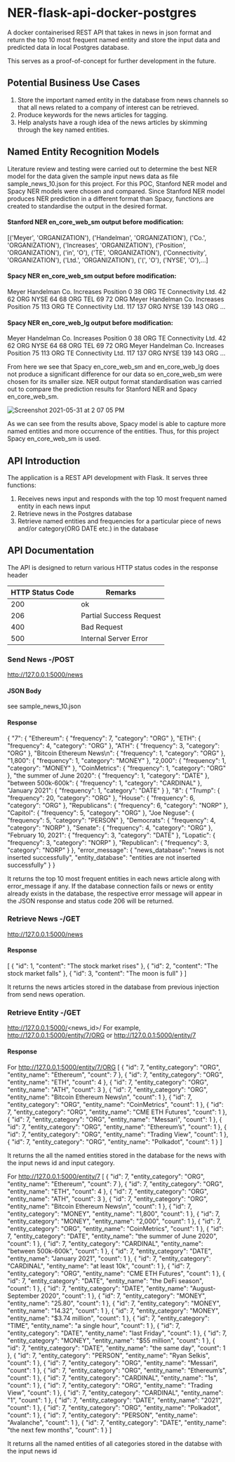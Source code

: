 # NER-flask-api-docker-postgres
A docker containerised REST API that takes in news in json format and return the top 10 most frequent named entity and store the input data and predicted data in local Postgres database. 

This serves as a proof-of-concept for further development in the future.

## Potential Business Use Cases 
1. Store the important named entity in the database from news channels so that all news related to a company of interest can be retrieved. 
2. Produce keywords for the news articles for tagging.  
3. Help analysts have a rough idea of the news articles by skimming through the key named entities.

## Named Entity Recognition Models
Literature review and testing were carried out to determine the best NER model for the data given the sample input news data as file sample_news_10.json for this project. For this POC, Stanford NER model and Spacy NER models were chosen and compared. Since Stanford NER model produces NER prediction in a different format than Spacy, functions are created to standardise the output in the desired format. 

#### Stanford NER en_core_web_sm output before modification: 
[('Meyer', 'ORGANIZATION'), ('Handelman', 'ORGANIZATION'), ('Co.', 'ORGANIZATION'), ('Increases', 'ORGANIZATION'), ('Position', 'ORGANIZATION'), ('in', 'O'), ('TE', 'ORGANIZATION'), ('Connectivity', 'ORGANIZATION'), ('Ltd.', 'ORGANIZATION'), ('(', 'O'), ('NYSE', 'O'),...]



#### Spacy NER en_core_web_sm output before modification: 
Meyer Handelman Co. Increases Position 0 38 ORG
TE Connectivity Ltd. 42 62 ORG
NYSE 64 68 ORG
TEL 69 72 ORG
Meyer Handelman Co. Increases Position 75 113 ORG
TE Connectivity Ltd. 117 137 ORG
NYSE 139 143 ORG
...

#### Spacy NER en_core_web_lg output before modification: 
Meyer Handelman Co. Increases Position 0 38 ORG
TE Connectivity Ltd. 42 62 ORG
NYSE 64 68 ORG
TEL 69 72 ORG
Meyer Handelman Co. Increases Position 75 113 ORG
TE Connectivity Ltd. 117 137 ORG
NYSE 139 143 ORG
...

From here we see that Spacy en_core_web_sm and en_core_web_lg does not produce a significant difference for our data so en_core_web_sm were chosen for its smaller size. 
NER output format standardisation was carried out to compare the prediction results for Stanford NER and Spacy en_core_web_sm.

![Screenshot 2021-05-31 at 2 07 05 PM](https://user-images.githubusercontent.com/35590255/120147622-82d68580-c219-11eb-9d8d-6734323edb4e.jpg)

As we can see from the results above, Spacy model is able to capture more named entities and more occurrence of the entities. Thus, for this project Spacy en_core_web_sm is used. 

## API Introduction
The application is a REST API development with Flask. It serves three functions: 
1. Receives news input and responds with the top 10 most frequent named entity in each news input 
2. Retrieve news in the Postgres database
3. Retrieve named entities and frequencies for a particular piece of news and/or category(ORG DATE etc.) in the database

## API Documentation 
The API is designed to return various HTTP status codes in the response header

| HTTP Status Code | Remarks                 |
|------------------|-------------------------|
| 200              | ok                      |
| 206              | Partial Success Request |
| 400              | Bad Request             |
| 500              | Internal Server Error   |

### Send News -/POST
http://127.0.0.1:5000/news

#### JSON Body 
see sample_news_10.json

#### Response
{
    "7": {
        "Ethereum": {
            "frequency": 7,
            "category": "ORG"
        },
        "ETH": {
            "frequency": 4,
            "category": "ORG"
        },
        "ATH": {
            "frequency": 3,
            "category": "ORG"
        },
        "Bitcoin Ethereum News\n": {
            "frequency": 1,
            "category": "ORG"
        },
        "1,800": {
            "frequency": 1,
            "category": "MONEY"
        },
        "2,000": {
            "frequency": 1,
            "category": "MONEY"
        },
        "CoinMetrics": {
            "frequency": 1,
            "category": "ORG"
        },
        "the summer of June 2020": {
            "frequency": 1,
            "category": "DATE"
        },
        "between 500k-600k": {
            "frequency": 1,
            "category": "CARDINAL"
        },
        "January 2021": {
            "frequency": 1,
            "category": "DATE"
        }
    },
    "8": {
        "Trump": {
            "frequency": 20,
            "category": "ORG"
        },
        "House": {
            "frequency": 6,
            "category": "ORG"
        },
        "Republicans": {
            "frequency": 6,
            "category": "NORP"
        },
        "Capitol": {
            "frequency": 5,
            "category": "ORG"
        },
        "Joe Neguse": {
            "frequency": 5,
            "category": "PERSON"
        },
        "Democrats": {
            "frequency": 4,
            "category": "NORP"
        },
        "Senate": {
            "frequency": 4,
            "category": "ORG"
        },
        "February 10, 2021": {
            "frequency": 3,
            "category": "DATE"
        },
        "Lopatic": {
            "frequency": 3,
            "category": "NORP"
        },
        "Republican": {
            "frequency": 3,
            "category": "NORP"
        }
    },
    "error_message": {
        "news_database": "news is not inserted successfully",
        "entity_database": "entities are not inserted successfully"
    }
}

It returns the top 10 most frequent entities in each news article along with error_message if any. If the database connection fails or news or entity already exists in the database, the respective error message will appear in the JSON response and status code 206 will be returned. 

### Retrieve News -/GET
http://127.0.0.1:5000/news

#### Response 
[
    {
        "id": 1,
        "content": "The stock market rises"
    },
    {
        "id": 2,
        "content": "The stock market falls"
    },
    {
        "id": 3,
        "content": "The moon is full"
    }
]

It returns the news articles stored in the database from previous injection from send news operation. 

### Retrieve Entity -/GET
http://127.0.0.1:5000/<news_id>/<Category-optional>
For example, http://127.0.0.1:5000/entity/7/ORG or http://127.0.0.1:5000/entity/7

#### Response 
For http://127.0.0.1:5000/entity/7/ORG
[
    {
        "id": 7,
        "entity_category": "ORG",
        "entity_name": "Ethereum",
        "count": 7
    },
    {
        "id": 7,
        "entity_category": "ORG",
        "entity_name": "ETH",
        "count": 4
    },
    {
        "id": 7,
        "entity_category": "ORG",
        "entity_name": "ATH",
        "count": 3
    },
    {
        "id": 7,
        "entity_category": "ORG",
        "entity_name": "Bitcoin Ethereum News\n",
        "count": 1
    },
    {
        "id": 7,
        "entity_category": "ORG",
        "entity_name": "CoinMetrics",
        "count": 1
    },
    {
        "id": 7,
        "entity_category": "ORG",
        "entity_name": "CME ETH Futures",
        "count": 1
    },
    {
        "id": 7,
        "entity_category": "ORG",
        "entity_name": "Messari",
        "count": 1
    },
    {
        "id": 7,
        "entity_category": "ORG",
        "entity_name": "Ethereum’s",
        "count": 1
    },
    {
        "id": 7,
        "entity_category": "ORG",
        "entity_name": "Trading View",
        "count": 1
    },
    {
        "id": 7,
        "entity_category": "ORG",
        "entity_name": "Polkadot",
        "count": 1
    }
]

It returns the all the named entities stored in the database for the news with the input news id and input category.
    
For http://127.0.0.1:5000/entity/7
[
    {
        "id": 7,
        "entity_category": "ORG",
        "entity_name": "Ethereum",
        "count": 7
    },
    {
        "id": 7,
        "entity_category": "ORG",
        "entity_name": "ETH",
        "count": 4
    },
    {
        "id": 7,
        "entity_category": "ORG",
        "entity_name": "ATH",
        "count": 3
    },
    {
        "id": 7,
        "entity_category": "ORG",
        "entity_name": "Bitcoin Ethereum News\n",
        "count": 1
    },
    {
        "id": 7,
        "entity_category": "MONEY",
        "entity_name": "1,800",
        "count": 1
    },
    {
        "id": 7,
        "entity_category": "MONEY",
        "entity_name": "2,000",
        "count": 1
    },
    {
        "id": 7,
        "entity_category": "ORG",
        "entity_name": "CoinMetrics",
        "count": 1
    },
    {
        "id": 7,
        "entity_category": "DATE",
        "entity_name": "the summer of June 2020",
        "count": 1
    },
    {
        "id": 7,
        "entity_category": "CARDINAL",
        "entity_name": "between 500k-600k",
        "count": 1
    },
    {
        "id": 7,
        "entity_category": "DATE",
        "entity_name": "January 2021",
        "count": 1
    },
    {
        "id": 7,
        "entity_category": "CARDINAL",
        "entity_name": "at least 10k",
        "count": 1
    },
    {
        "id": 7,
        "entity_category": "ORG",
        "entity_name": "CME ETH Futures",
        "count": 1
    },
    {
        "id": 7,
        "entity_category": "DATE",
        "entity_name": "the DeFi season",
        "count": 1
    },
    {
        "id": 7,
        "entity_category": "DATE",
        "entity_name": "August-September 2020",
        "count": 1
    },
    {
        "id": 7,
        "entity_category": "MONEY",
        "entity_name": "25.80",
        "count": 1
    },
    {
        "id": 7,
        "entity_category": "MONEY",
        "entity_name": "14.32",
        "count": 1
    },
    {
        "id": 7,
        "entity_category": "MONEY",
        "entity_name": "$3.74 million",
        "count": 1
    },
    {
        "id": 7,
        "entity_category": "TIME",
        "entity_name": "a single hour",
        "count": 1
    },
    {
        "id": 7,
        "entity_category": "DATE",
        "entity_name": "last Friday",
        "count": 1
    },
    {
        "id": 7,
        "entity_category": "MONEY",
        "entity_name": "$55 million",
        "count": 1
    },
    {
        "id": 7,
        "entity_category": "DATE",
        "entity_name": "the same day",
        "count": 1
    },
    {
        "id": 7,
        "entity_category": "PERSON",
        "entity_name": "Ryan Selkis",
        "count": 1
    },
    {
        "id": 7,
        "entity_category": "ORG",
        "entity_name": "Messari",
        "count": 1
    },
    {
        "id": 7,
        "entity_category": "ORG",
        "entity_name": "Ethereum’s",
        "count": 1
    },
    {
        "id": 7,
        "entity_category": "CARDINAL",
        "entity_name": "1s",
        "count": 1
    },
    {
        "id": 7,
        "entity_category": "ORG",
        "entity_name": "Trading View",
        "count": 1
    },
    {
        "id": 7,
        "entity_category": "CARDINAL",
        "entity_name": "1",
        "count": 1
    },
    {
        "id": 7,
        "entity_category": "DATE",
        "entity_name": "2021",
        "count": 1
    },
    {
        "id": 7,
        "entity_category": "ORG",
        "entity_name": "Polkadot",
        "count": 1
    },
    {
        "id": 7,
        "entity_category": "PERSON",
        "entity_name": "Avalanche",
        "count": 1
    },
    {
        "id": 7,
        "entity_category": "DATE",
        "entity_name": "the next few months",
        "count": 1
    }
]
    
It returns all the named entities of all categories stored in the databse with the input news id
    


